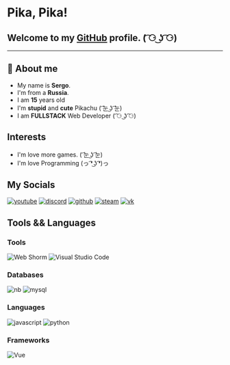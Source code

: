# Pika, Pika!
## Welcome to my [GitHub](https://github.com/s3rxio) profile. ( ͡⚆ ͜ʖ ͡⚆)
-------
## 💬 About me  
- My name is **Sergo**.
- I'm from a **Russia**.
- I am **15** years old
- I'm **stupid** and **cute** Pikachu ( ͡눈 ͜ʖ ͡눈)
- I am **FULLSTACK** Web Developer ( ͡⚆ ͜ʖ ͡⚆)

## Interests
- I'm love more games. ( ͡눈 ͜ʖ ͡눈)
- I'm love Programming (っ ͡❛ ͜ʖ ͡❛)っ

## My Socials
[![youtube](https://img.shields.io/static/v1?label=&message=Youtube&color=191919&style=for-the-badge&logo=youtube)](https://www.youtube.com/channel/UCeIhMtpxzuhbq7LBYPPJ7Xw)
[![discord](https://img.shields.io/static/v1?label=&message=DISCORD&color=191919&style=for-the-badge&logo=discord)](https://discordapp.com/users/485736695396958209)
[![github](https://img.shields.io/static/v1?label=&message=github&color=191919&style=for-the-badge&logo=github)](https://github.com/KotOdinochka)
[![steam](https://img.shields.io/static/v1?label=&message=steam&color=191919&style=for-the-badge&logo=Steam)](https://steamcommunity.com/id/taiga1love/)
[![vk](https://img.shields.io/static/v1?label=&message=VK&color=191919&style=for-the-badge&logo=vk)](https://vk.com/JustLonelyCat)


## Tools && Languages
### Tools
![Web Shorm](https://img.shields.io/static/v1?label=&message=Web%20Storm&color=191919&style=for-the-badge&logo=WebStorm)
![Visual Studio Code](https://img.shields.io/static/v1?label=&message=VISUAL%20STUDIO%20CODE&color=191919&style=for-the-badge&logo=Visual%20Studio%20Code&logoColor=007ACC)

### Databases
![nb](https://img.shields.io/static/v1?label=&message=MongoDB&color=191919&style=for-the-badge&logo=MongoDB)
![mysql](https://img.shields.io/static/v1?label=&message=MySQL&color=191919&style=for-the-badge&logo=MySQL)

### Languages
![javascript](https://img.shields.io/static/v1?label=&message=JavaScript&color=191919&style=for-the-badge&logo=JavaScript)
![python](https://img.shields.io/static/v1?label=&message=Python&color=191919&style=for-the-badge&logo=Python)

### Frameworks
![Vue](https://img.shields.io/static/v1?label=&message=vue&style=for-the-badge&logo=vue.js&color=191919)

